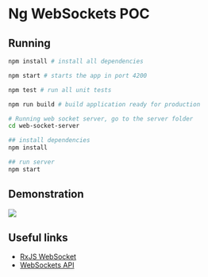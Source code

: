 # Ng WebSockets POC

## Running

```bash
npm install # install all dependencies
```

```bash
npm start # starts the app in port 4200
```

```bash
npm test # run all unit tests
```

```bash
npm run build # build application ready for production
```

```bash
# Running web socket server, go to the server folder
cd web-socket-server

## install dependencies
npm install

## run server
npm start
```

## Demonstration

![](./NgWebsockets.gif)

## Useful links

- [RxJS WebSocket](https://rxjs.dev/api/webSocket/webSocket)
- [WebSockets API](https://developer.mozilla.org/en-US/docs/Web/API/WebSockets_API)
